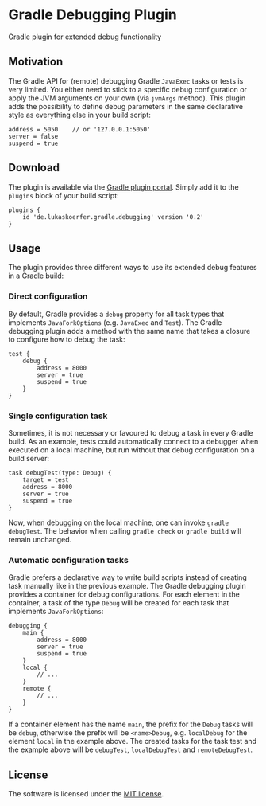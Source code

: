 # Gradle Debugging Plugin
Gradle plugin for extended debug functionality

## Motivation
The Gradle API for (remote) debugging Gradle `JavaExec` tasks or tests is very limited.
You either need to stick to a specific debug configuration or apply the JVM arguments on your own (via `jvmArgs` method).
This plugin adds the possibility to define debug parameters in the same declarative style as everything else in your build script:

    address = 5050    // or '127.0.0.1:5050'
    server = false
    suspend = true

## Download
The plugin is available via the [Gradle plugin portal](https://plugins.gradle.org/plugin/de.lukaskoerfer.gradle.debugging). Simply add it to the `plugins` block of your build script:

    plugins {
        id 'de.lukaskoerfer.gradle.debugging' version '0.2'
    }
    
## Usage
The plugin provides three different ways to use its extended debug features in a Gradle build:

### Direct configuration
By default, Gradle provides a `debug` property for all task types that implements `JavaForkOptions` (e.g. `JavaExec` and `Test`).
The Gradle debugging plugin adds a method with the same name that takes a closure to configure how to debug the task:

    test {
        debug {
            address = 8000
            server = true
            suspend = true
        }
    }

### Single configuration task
Sometimes, it is not necessary or favoured to debug a task in every Gradle build.
As an example, tests could automatically connect to a debugger when executed on a local machine, but run without that debug configuration on a build server:

    task debugTest(type: Debug) {
        target = test
        address = 8000
        server = true
        suspend = true
    }
    
Now, when debugging on the local machine, one can invoke `gradle debugTest`.
The behavior when calling `gradle check` or `gradle build` will remain unchanged. 

### Automatic configuration tasks
Gradle prefers a declarative way to write build scripts instead of creating task manually like in the previous example.
The Gradle debugging plugin provides a container for debug configurations.
For each element in the container, a task of the type `Debug` will be created for each task that implements `JavaForkOptions`:

    debugging {
        main {
            address = 8000
            server = true
            suspend = true
        }
        local {
            // ...
        }
        remote {
            // ...
        }
    }

If a container element has the name `main`, the prefix for the `Debug` tasks will be `debug`, otherwise the prefix will be `<name>Debug`, e.g. `localDebug` for the element `local` in the example above.
The created tasks for the task test and the example above will be `debugTest`, `localDebugTest` and `remoteDebugTest`.

## License
The software is licensed under the [MIT license](https://github.com/lukoerfer/gradle-debugging/blob/master/LICENSE).
